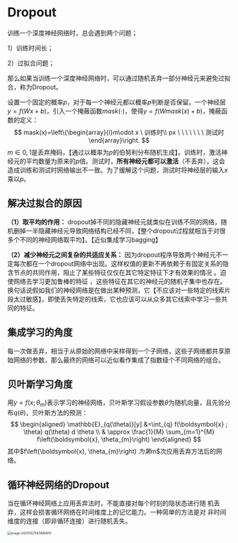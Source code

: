 # Dropout

训练一个深度神经网络时，总会遇到两个问题；

1）训练时间长；

2）过拟合问题；

那么如果当训练一个深度神经网络时，可以通过随机丢弃一部分神经元来避免过拟合，称为Dropout。

设置一个固定的概率$p$，对于每一个神经元都以概率$p$判断是否保留。一个神经层$y=f(Wx+b)$，引入一个掩蔽函数$mask(\cdot)$，使得$y=f(Wmask(x)+b)$，掩蔽函数的定义：
$$
mask(x)=\left\{\begin{array}{l}m\odot x \ 训练时\\ px \ \ \ \ \ \ \  测试时\end{array}\right.
$$
$m\in{0,1}$是丢弃掩码，【通过以概率为$p$的伯努利分布随机生成】。训练时，激活神经元的平均数量为原来的$p$倍。测试时，**所有神经元都可以激活**（不丢弃），这会造成训练和测试时网络输出不一致。为了缓解这个问题，测试时将神经层的输入$x$乘以$p$。



## 解决过拟合的原因

**（1）取平均的作用：** dropout掉不同的隐藏神经元就类似在训练不同的网络，随机删掉一半隐藏神经元导致网络结构已经不同，【整个dropout过程就相当于对很多个不同的神经网络取平均】。【近似集成学习bagging】

**（2）减少神经元之间复杂的共适应关系：** 因为dropout程序导致两个神经元不一定每次都在一个dropout网络中出现。这样权值的更新不再依赖于有固定关系的隐含节点的共同作用，阻止了某些特征仅仅在其它特定特征下才有效果的情况 。迫使网络去学习更加鲁棒的特征 ，这些特征在其它的神经元的随机子集中也存在。换句话说假如我们的神经网络是在做出某种预测，它【不应该对一些特定的线索片段太过敏感】，即使丢失特定的线索，它也应该可以从众多其它线索中学习一些共同的特征。



## 集成学习的角度

每一次做丢弃，相当于从原始的网络中采样得到一个子网络，这些子网络都共享原始网络的参数，那么最终的网络可以近似看作集成了指数级个不同网络的组合。



## 贝叶斯学习角度

用$y=f(x;\theta_m)$表示学习的神经网络，贝叶斯学习假设参数$\theta$为随机向量，且先验分布$q(\theta)$，贝叶斯方法的预测：
$$
\begin{aligned} \mathbb{E}_{q(\theta)}[y] &=\int_{q} f(\boldsymbol{x} ; \theta) q(\theta) d \theta \\ & \approx \frac{1}{M} \sum_{m=1}^{M} f\left(\boldsymbol{x}, \theta_{m}\right) \end{aligned}
$$
其中$f\left(\boldsymbol{x}, \theta_{m}\right) $为第$m$次应用丢弃方法后的网络。



## 循环神经网络的Dropout

当在循环神经网络上应用丢弃法时，不能直接对每个时刻的隐状态进行随 机丢弃，这样会损害循环网络在时间维度上的记忆能力。一种简单的方法是对 非时间维度的连接（即非循环连接）进行随机丢失。

<img src="https://gzy-gallery.oss-cn-shanghai.aliyuncs.com/img/image-20210321143940615.png" alt="image-20210321143940615" style="zoom:50%;" />